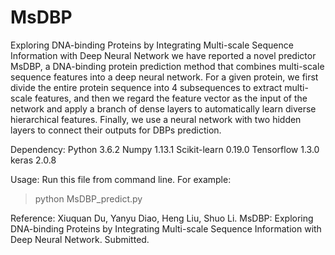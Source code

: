 # MsDBP
Exploring DNA-binding Proteins by Integrating Multi-scale Sequence Information with Deep Neural Network
we have reported a novel predictor MsDBP, a DNA-binding protein prediction method that combines multi-scale sequence features into a deep neural network. For a given protein, we first divide the entire protein sequence into 4 subsequences to extract multi-scale features, and then we regard the feature vector as the input of the network and apply a branch of dense layers to automatically learn diverse hierarchical features. Finally, we use a neural network with two hidden layers to connect their outputs for DBPs prediction.

Dependency:
Python 3.6.2
Numpy 1.13.1
Scikit-learn 0.19.0
Tensorflow 1.3.0
keras 2.0.8

Usage:
Run this file from command line.
For example:
>python MsDBP_predict.py

Reference:
Xiuquan Du, Yanyu Diao, Heng Liu, Shuo Li. MsDBP: Exploring DNA-binding Proteins by Integrating Multi-scale Sequence Information with Deep Neural Network. Submitted.
